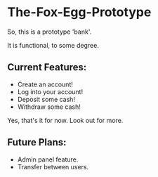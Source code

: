 # The-Fox-Egg-Prototype
So, this is a prototype 'bank'.

It is functional, to some degree.

## Current Features:

- Create an account!
- Log into your account!
- Deposit some cash!
- Withdraw some cash!

Yes, that's it for now. Look out for more.

## Future Plans:

- Admin panel feature.
- Transfer between users.
